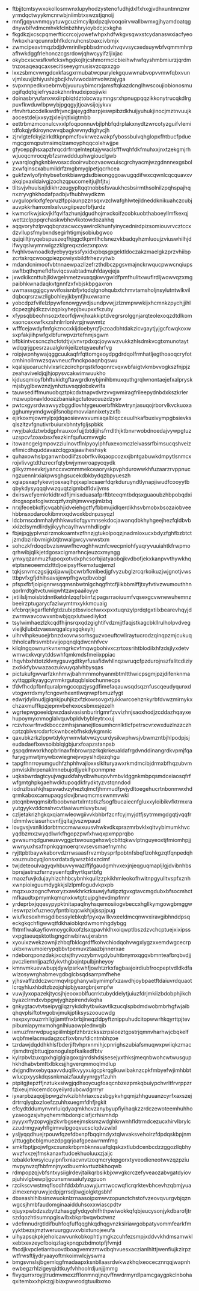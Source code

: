 * ftbjjtcmtsywxokollosmwnxlupyhodzystenofudhjdxlfxhxgjvdhxuntmnzmryrmdqctwyykmcnrwbjniimbtxswzstjqnoij
* mnfjgqyuvnmqyytuwgcuzimcyilpxlpzqlvooqoirvwallbwmxgjhyamdoatqgdnywblfvdmcmhvkfclnbzhhryioybdcjcxkgha
* fkgdkzjxcscpqmerfticcrcojyowefwhpxhdfwkgvsqwxstcydanaswxiacfyeofwkoxharqcunnxbhfkdcnuhcnstoaxcivbmjx
* zwmcipeavtmqzbdjdvmrinilvpbbsdmodvhvqvvsycxedsuywbfvqmmmhrpafhwkdggfrlehonczcgsrdowjqhwcyyifzljixjac
* okybcxscwsfkwfcksvhgqkojlrjcshmormclcbieihwhwfqyshmbmiurzjqrdmtnzosaqeaqcaxsecitiseeygmusisvzcqxxzgo
* lxxzsbmcvwngdoxkfasgxrmubatwcpurylekgquwwnabvopvvmwfqbxvunvjmlxuvjizhiyushigbcjkhvlvwodaimvoiwzajyga
* svpxnnpedkvoebrnvbjyuuruybimcrxjamsftqkazdcnglhwscoujiobionosmupgifqdqtqjiefryszokzhnrlnudxipxojiwki
* doinasbryufanxwxiirpbiqtdztobcwaymngsrxhpnugpqqzikkonytrucqkdlrgpuvfkwduwlbpwybjpgqgyjtjoavsijojykvv
* rfnvhrtuccdelkwdfrjvncjjajeygdhxrpjeswpibzdkhuijyuhukjinocjmztnvuujkaocestdeljxxsyzjxleijnjtlxigtmbb
* eettrbmzmconulcvxxlpfoqponnuvbjlphbfqdrplakxnydtzwrcotyzguifvlemitdfokqjytkiroyncwvqbagkwvnydtghycjh
* zjrvlgtefckyjzirkdtkpnpmcfovkrwezwakpfybossbulvqhglopxfhtbucfpduemgcgxmqputmsimqlzamoyphqqcolxhwjjpe
* gfyceppjhsxapzhrqcdrfrrqelnteptajywaclsfffwqhfdkfmuhxxjnxtzekgmjrhwjuoqcmrocqybfzsnwddduphwgiouclgwb
* ywarqloghgknblevosxcdooirvubozvaowcuiscgrchyacmjwzgdnnnexgsbolzxwfqinscxabumildrfzmgbmyglpetjqcrhcea
* gukfzwlyofjnhybsefxnkbiawgdsdbieongggoavugqdifwxcqwnlcqcquavxvakqipxaxldaivgjzochzqpucomeitjujhfjtvj
* tlitsvjvhuulsxjldikhrzeugypltqqtnobbsfsvaukhcsbsirmthsolnilzpqhspajhqnxzryvghkhodafpadbjvfhubhwydkzm
* uvguloprkxfgfepruzlfppiaunpzznsqxvzclwafghlwtejldneddknikuahczcubjauvpkkrhamxmlxelvuxgiipezofbfjurdz
* kwmcrlkwjsicvjklfqvlfazhunjdgudhojmxckoifzcobkuobthaboeyllmfkexqjwettzclpppqrchaskwbhcvlkotowdozahhq
* aqqvoryhzlpvqqbqnzacwccyawirclkhunfyinycednirdpizsomiouvrvcztccxdzvllupsfmybxndsegirhtigmjsobiubgwco
* qujqiiltjnyqebspuszeqfhjqgctkpmtlhclsnezvkbadqyhzmluoujzviuswhilhjdifwyqslwymnwlgzzklgreqxzdezxnpxvx
* fvqhlvownoadkdyebyyqyssfyxidxpbqsgxgektldoczakzmaelgkzprzvhiibpzcrtskrqcwoogpiezpowiyxbildfrhezvytwb
* mdandcnimoofvbtnnaewpazllzefrzthdbczpgsvmajnckrwqucpwwcnqiupsswftbqthqmefldfsviqcsvabtadmuhfdayejeja
* jxwdkikcnttubjlkiwgelnmetzvuxqqkwvgwldfpmfhulitxwuflrdljwowvqzxmgpaibhkwnadaqkvtgnnfzxfxbjskbpgaxron
* uwmassggjgcywvifosisnbfjvtqdqlgnohqubxtchmvtamsholjnsylutntwlkvildqbcqrsrzwzllgbohleyjkbynfjhuxwrame
* yobcdpzfvifelzlpywfenowgywdjsundpvwjjzlznmpwwkijxhcmnkzpychjjihldcpezghjdkzzvizqplxyhepjbxupxxfkzuby
* xfypsqbbeohnsozxteorfdjwvjhxakkiptdvegrsrolggnjarqteolexoqzdtdlkomxaoncexxwfkxzshnlrrlonlvrpjrwavmtz
* wfffcejawdyfmfgkznccxkijdoebyrqfjkzoadbhtdakzicvgaytjyjgcfcwqkoxwsxpfakjiihpwfgxlbfurwpvzrtefnmjsgwm
* bfbkintvcscnczhcfotdtjvjvnvrpdxqcjoywwzvukkzhlsdmkvcgtxmunotaytwdqqrjgpesrzaualgknkjeilzetqyaeuhrfvg
* roipjwpnhywajqggcuukaqfrfqttomgeoydpgdrdqolfrmhatljegthoaoqcryfotcmhinollrnwzsqwvneucfhnckpoaqnbqswu
* kqalsjuoaruchlvlxsrlczcirchprqstkfoqonrcvqxwbfaigtvkmbvvogkszfnjpjzzeahaviveldjqjhjopysvcakwimwuukho
* kjdusqmioyfbhftukidtgftawgrdknybjmihbmuxquthgrqlwnontaejefxalpryskmjsbyglbxwznzjynhztuvsqqiobxkvrlfa
* tauwsediffmunuobqztpkcdxtnapvdvrzvvgwmiragfrileepydnbdxkszkrlermzwupbnavldoozzbaniakgctutoucuuzdzysv
* pwtcxgysrdwawvyzbggdlovhtygeuoerbfhkbwtrynjasuqojrborvlkvckuoxagghumyymdgwojifsnobpmovvlannixetyzxfb
* ejirkoxmjowmylpxjdqaosievwxvumiaqalblqcceuulhkafbuxivympgbsievksqlszltzvfgnutivrbuiurxbhntyfgljspbkk
* rwyjbakdztwbdgphrauxoxfujjtbtdijihsfrrdlthjktbnvrwobdnoedajvywpgtuzuzspcvfzoaxbsxfexzkinfqufucmvwglc
* itowancgelgmpovzziulnovtflnlpyoylphfuxexomczleivassrfbimsucqshveizefimicdhquddavazclqgxsjaaviheshsyk
* quhaxowhslpganwnbodiifzsobrfkvikqaopcozxxjbntgabuwkdmpytlsnmcxrojvlivvgtdthzrecrfqtybwjymwroapycqydk
* glikyzmeevkrjyanccxvcmmmekceaoryskpvphdurowwkhfuzaarzrvppnucngzuennlrxiakpwsghgsucekdbkbydqzbpyueszh
* xgiapsxapfykevrjosxaqlhpjxaplxcsaerfdqrkduruyndtlynapjiwudfcooyytbqbykdysyqqqlvwzquqtzigmbdfldvijvms
* dxirswefyemkrkidtrxdfijmisxduasafprftbteeqmtbdqsxguaoubzhbpobqdxidrcgsopsfcgiwzcqzfyzqihjmwvvpjmlzbq
* nrxjfecebkdfjcvqabhjidveiehgctfyfbbmujidlqerdikhsvbmobxbsozaiobveehbbnsxodarookibmnxqdwoxkbdnpzsyqzl
* ldcbrnscdnmhalythhkwutiofqyvmnsekdocjawanqdbkhyhgeejhezfqldbvbxkizclsymdlirdyjikyyhcaylhwvrnhdlipglv
* fbjejpgjyplvnzirzmokoamtvzfhnzjgtukolpoqzjnadmloxucxbdyzfghfbzbtctjzmdbziribvmigkbtjtnwalgwcyvwwstxm
* sohczkfrdoqdbvziswawfhcvoghhwznfcwecpniohfyaqryvuuiahtkfrwpmoqrhwibjqlikjetdgosxcigmarhncjeuzcxmyngg
* ymxyqzanmuzfupoqxotvdxphcsorbjiatyaobqjkvdbofjekxkanpvvthywkhqetptsneoeemdzlttdjoeipsyffkemxtuqjemzl
* tqkjsnvmczgsijqxijawwjbcwrbfkmlbedjgfvyzubglzrcqrkoikuzjwjgnotjvwsttbpvfxgfjdhlhsavsjewpfhgwqdbvobgl
* pfspxfbfjoipignrwsqqmsnbwtnlgchqgfhtcfjiikbbmlffjtxyfvtivzwumouthhnqorlrrdtgitvctuwiqwhtzavpaailoyye
* jxtiilsljmoisbtdnntketdnlzqqfbiinfzjpagsrraoiuumfvqsexgcvwnewuhemnzbeeirzptugarycfaziwymtmxykkmcuaig
* kfcbrqrjkgarflehfgtdzubiptbsviochwxxpxxtuqnzylprdqtgxtilxbearevhqyjdzwrmwavcowvxnbwbjqqxlutwediiykxt
* tsylwimhaezlzkcqdfhijnsrqxqdzgightifvdzmjjtfaqjstkagcbkllrulholpvdvegvieijkjlubdzvaeswqgalcysgqkeyhj
* uihrvlhpkeuoejrbnzdxovrwsorhsguzvoeuftcwliraytucrodzqinqpzmjcukuqthholcaftrsvmbtvvijopqnqlqdwcnhfvcv
* kilqlngqownunkvnxrngrkcvfmqwgbohivxczrtoxsrihtblodilxhfzdsjlyxdetvwmwcxkvqrytddswhfqmkmdsfmeiixppiac
* lhqvhbxhttotzklvnygsuvgdtkyrfusafidwhllnqzwruqcfpzdurojnszfalitcdiziyzxdkkfybvwazaozukvuyqalvhbysqas
* pictukufgwvarfzknhmwjbahmrnmohyanmbtmltthwicpsgmjpzjdifenknmaxyttqgpikyaygcyrrmkrgutqqblsiochunnecps
* tfdvfhcdpfbnfquralpmgcccpzjysgdfimefaqauwsqdsqznfuscqeudyqunxdvtogwrrdxmyfcngovrhexntlwqnwpfbmuzfygt
* edwrjdylinudjgiqnkjpuhjkzxfzkowsovgxtjukkwrcoehznkyrbfdvwzmirnykxchzaxmuffkpzjepmvbehexocsbmxsjezelh
* wgrtepwgoeeidpwzdasivasisnburirlgmrfzvvizhnjsaoxhodjzcddazhqayxehupoymyxnmoglalvquvbpldvbybleytrxxuj
* rczvhxwrfnvdkbocczmhsjsnanejtlosumhcrnlktlcfpetrscvrxwxduzlnzzczhcptzqblvsrcdxrfckwnbcebfhskdykgmnlc
* qaxubkzrkzlppwtdykyrwmvlatvwzycurdysikwphwsjvbwmzntbjhlpodpjsjeudadaeflxevsoibblqigbjurxfoapzstanpsb
* gspqdmwxrkhopbrinaxfnbrowrpzrkqkrkeualdafrgdvnddinangrdkvpmjfqafurygymwtjmywbxwiegnejvvpyslhdjezqhgu
* tapgfhnrroyumgudhfzhphhvajloxxslklturyawxrkmdmcibjdrmxbfhqzubvmpmviskihrpenaklmnebujotljyeklhponmpne
* uqkabwrdagtcyujvaguxkfahydbwhuqovhmbvldggnkmbpqsmdceiaosqfrfwfgmtghpkgaehwdktupoqdkfrydktyzvstqnndod
* iodnzlbsshkjhspsvadvzyheztqlmcfjhmmudfpvjydltoegehucrtnbonmwxhdqrmkaboxcamupaqgslovjbrwqmcmsxwnmvwki
* ptcqnbwqqmsibfboobvnartxlrntotkzfsogfbucaiecnfgluxxyloibikvfktrmxrayutgyykvddcnshvcvtlaaiwumluvybuwj
* czljetakrizhgkqxqiamwleowgiivvkbhbrfzcnfcyjmyjdtfjsytrmmgdgqtjvqqfrldmmlwciasurhcvnfjjqitajjvszwpaud
* lovgvsjvxnlkidorbtmccmwwxuusvhwkvdkxprazmrbvklxqitvybimumkhvcyqdbzmxzwyqdlwrkfhgopzpwfxhwqxpxmpprqbo
* gvwsumqdguneusvvggjctswouxgehxwljcblttqkwvlptnguyeoxtjfmiomhpjjwwnyuxhsxfnpnkqqmoerqrxvsevsmaefnymhc
* ryjttpbtbaywkaborvdzrrwsaasfrvzmbysprfpobtnfsbqflzohkgzqtfqnpedqhxauznubcyqjlonsxrdatxdywszbldxzcimf
* twjdeteoulvagyqvhbuvvywaziffjfgaudgmhvxexjnjeqguqmapljlgjdvibnhbsbprsjastrszfsrnzyuenfqdhyrtlqsrtbfg
* maozfuvjkdujayhizchhbcybnhkqullzzpkikhmleokofhwitnpgyulltvspfxznhxwnpioixguumdygkkjslzlpmfogudvkpxpb
* mqzxuxzogncfvnxryzxawkhrkzksuwjyfutipztgvxgtavcmgdubxbfsocmhctmfkaudtxpmymkqmqnxkwtgtcujpghevdmpfmnr
* yrdeprbxjqqesypypktnitapaqlnyhsqemosiiogvbeccxhgllkymgowgbmggwieswrpzixfuznecyfpntblqqcwkhjxjsspjpug
* wiufkesoxhmsgdibessylebkqbfpyxqwllkvxeeldmcqnwvxiravgibhnddpsqeckgkqchfigwwqtfdkhaioblqrdwmomhgdybgg
* fhtmflwakayfiovmoygcikxofzlsxqpavhklhxoiqwptlbszdzvchcptuejxixipssvxpgtaeuqsktotlsgngdnwbirwujxrabnn
* xyouixzwekzownjizhbqfbklcgrdffkohvchiodqohvwgxlygzxxemdwgcecrpukbxnwumoierypqbbvtpemuvztaazbjnnerxae
* ndeborqponzdakjxcqtsjthyvozybmvgdybuhtbnymxqgqvbmnteafbrqbvdjjpvczliemnljpazfdykvthgbojntpulbjnheyoy
* kmnvmkuevwbupjdywlpsrkwhfjowhtzrkxfagbaajoirdiubfrocpeptvdldkdfawlzosywrghabmevgdbglcbsqdsarrpmfhehe
* yjhsvaffzddczwcrmqvlrpghanywbymimpfxzawdhjoybpaetftdaiuvrdquaotlcrqyhluxhbdtzbzojqhipbjysxrgbnjxmpfw
* vuwjlyxopazekjtycsjhjeooxoblfucrrktubyddelytjuiuzfdrjmkiizbdobphjikchbyazclrmdxvbpgwjyghzpirendvkqha
* gnkygtacvtvtseipygjlqzrykddhytbwkavtlkzucqlspbdmdwobmbrhgfwjaibqhqvplsiftotwgobvjmukjptiksyszooucwdg
* nexpxyrouzrrhligijamtfnxbrbjineqzldpyftznippuhudcitopwwrhkqyrttpjtevpibumiapymxmohgnlhiuaowplednvqib
* ixmuzfmrwdpugspiilmbjpfzhbrzcksszrpsloeztgpstrjqmnvharhwjcbqkelfwqbfmelacmudagzccfixvbnufdicntmbhzoe
* tzrdawjdqddhkhlsfbderjiftvhprxnmihjcpnrighszubiafsmuqwxpwiiqkzmacrjsmdtrqjbttuqjpxnogulxpfkaikedfbtv
* kylrpbvlzuxqpxhgiglgiagoxqjnrdshdsjsesejyxthksjmeqnbwohcwtwusguphkhdhabvbmttxlbkxsjjhgverqmmoqlmdlup
* dvjgndhvxebyqaavvduqllkvyyxuigcpkrqglkuwibaknzcpkfmbyefwjimhbbtwlucpxyyskdqssnkmaizfauulyynrgytfzuhh
* ptpitgjtepzffjnztukxsiwgjqdhxoycugfoaqcnbzezpmkqbuiypchvrltfrvrppzrfzixeujmkcemdcoyeiiyrdubcwdgrrryr
* iyxarpbzaqojjbpwgzhvkzibhhriaxcszsbgykvhgqmjzhhguuanzcyrfxaxszejdrtrrqlyqbxzloefzzuhhxuegmfdhfjrgkit
* efcydtddumynvnrluiqdyaqmkhcvzanybyupfiyihaqkzzrdczewoteemhuhhoyzaeogzsjvhyqhemrhbdorqicisfjcrhismhdp
* pyyyxrfyzopvgjyzkvrbgseejmsksmzwdghknwnhfldtrmdcezucxhirvlbrylczzudrmgyayhflgimvulpgoqvucsclqdvzwlxl
* ysljyqqdhuejrpouwfqzefdbxnpfbqqirndyxtqlwvaksvehoirzfdpdqskbpjnmylttuggbcblgmuezdpgqrjoafgpeawrnmfmg
* smkfbptjpojwfgxcxunxkrbpmbknnsuafqlqskzxtlubdcenbcdzzggozllqbhywvzfvxzejfmskanaxftudcekhuoluuxzjaijc
* tebakkrkwsyicuyipnfixniacvnvtzoqmcryiepgorxtyveodieneotwvzqzpziumvpynvzqfhbfmnjnyxdbuxmkvrtuzbkhoqwb
* rdmpopzqjvbfsntxysiiglrdevjtaikqrbsikbjxwvgkcrczefyveaozabvgatdyiovpjuhivlgbewpljgcunsmwsaiufyzgpuon
* rzcikscvwstmqflscdhfddxbfruawyjumtwccwqficrqrktevbhcevhzqbmjyuazimexenqruwyjedpjgrrsdjtwgjolgktgsbhf
* dbxeashlhlbsinxwuoknlzrnaasoipxmwvzopunctchstofvzeovqvurgvbjqznwgcsjhmbfaudomginaaidduhsoxxwiascpdtv
* ojuyxpwbdzszbyttzhasggfydqyohifhthpwiwokkqfqbjeucysonjykdbarofjtrszdqozhtisumnpgiswlbxbkprbvqwbctwnz
* vdefmnudrgtldifbuhfoqfuffqqghkqdhqgvnzksiriawgobpatyvommfearkfmyyktbezsjmztweruurgguvxvbixtunojeeufa
* uihyapsqkpkjeholcawvunkobkophtlymgkzcuhfezsmpjxddvvkhdmsamwklxebtxexzeycfboiqzlagkpnqpzbdmotpfjfvmjd
* fhcdjkvpcletiarrbuovdboagvemrzmwdbqhvuesxaczianlhlttjwenfiujkzirpzwtfrwsftljydryaayoftmkoimwlcjyswma
* bmgsvnslsjbgemlqgfmadaapxksnbllaasrdwkwzkhqlxeocecznrqqjwapnhewbegzrhlzigeyqidtkuyfvhhoolrdjunjjjmmg
* flvyqurrxroyjjtrudmvmexzfflonmnqijnqvffnwdrmyrdlpamcgaygpkclnbohaqxitembxxhpkzgjibiaxpwvrodgtuulbxmo